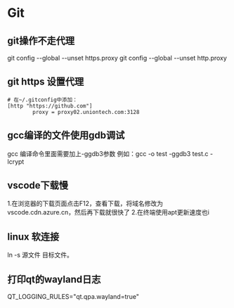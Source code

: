 # Git

## git操作不走代理

git config --global --unset https.proxy
git config --global --unset http.proxy

## git https 设置代理

```shell
# 在~/.gitconfig中添加：
[http "https://github.com"]
        proxy = proxy02.uniontech.com:3128
```

## gcc编译的文件使用gdb调试

gcc 编译命令里面需要加上-ggdb3参数
例如：gcc -o test -ggdb3 test.c -lcrypt

## vscode下载慢

1.在浏览器的下载页面点击F12，查看下载，将域名修改为vscode.cdn.azure.cn，然后再下载就很快了
2.在终端使用apt更新速度也i

## linux 软连接

ln -s 源文件 目标文件。

## 打印qt的wayland日志

QT_LOGGING_RULES="qt.qpa.wayland=true"
